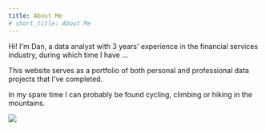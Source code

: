 ```yaml
---
title: About Me
# short_title: About Me
---
```


Hi! I'm Dan, a data analyst with 3 years' experience in the financial services industry, during which time I have ...

This website serves as a portfolio of both personal and professional data projects that I've completed.

In my spare time I can probably be found cycling, climbing or hiking in the mountains.



![](./images/export-pdf.png)